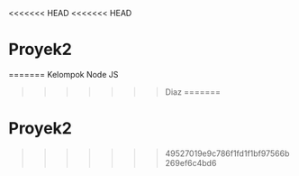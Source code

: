 <<<<<<< HEAD
<<<<<<< HEAD
# Proyek2
=======
Kelompok Node JS
>>>>>>> Diaz
=======
# Proyek2
>>>>>>> 49527019e9c786f1fd1f1bf97566b269ef6c4bd6
